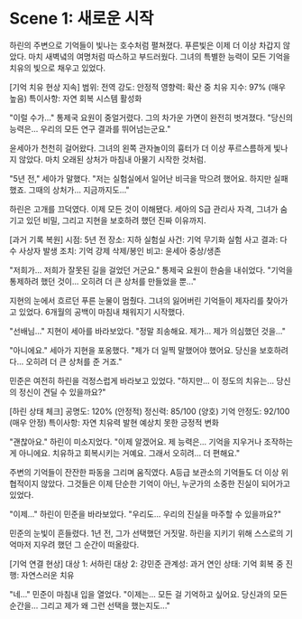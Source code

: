 # Scene 1: 새로운 시작

하린의 주변으로 기억들이 빛나는 호수처럼 펼쳐졌다. 푸른빛은 이제 더 이상 차갑지 않았다. 마치 새벽녘의 여명처럼 따스하고 부드러웠다. 그녀의 특별한 능력이 모든 기억을 치유의 빛으로 채우고 있었다.

[기억 치유 현상 지속]
범위: 전역
강도: 안정적
영향력: 확산 중
치유 지수: 97% (매우 높음)
특이사항: 자연 회복 시스템 활성화

"이럴 수가..." 통제국 요원이 중얼거렸다. 그의 차가운 가면이 완전히 벗겨졌다. "당신의 능력은... 우리의 모든 연구 결과를 뛰어넘는군요."

윤세아가 천천히 걸어왔다. 그녀의 왼쪽 관자놀이의 흉터가 더 이상 푸르스름하게 빛나지 않았다. 마치 오래된 상처가 마침내 아물기 시작한 것처럼.

"5년 전," 세아가 말했다. "저는 실험실에서 일어난 비극을 막으려 했어요. 하지만 실패했죠. 그때의 상처가... 지금까지도..."

하린은 고개를 끄덕였다. 이제 모든 것이 이해됐다. 세아의 S급 관리사 자격, 그녀가 숨기고 있던 비밀, 그리고 지현을 보호하려 했던 진짜 이유까지.

[과거 기록 복원]
시점: 5년 전
장소: 지하 실험실
사건: 기억 무기화 실험 사고
결과: 다수 사상자 발생
조치: 기억 강제 삭제/봉인
비고: 윤세아 중상/생존

"저희가... 저희가 잘못된 길을 걸었던 거군요." 통제국 요원이 한숨을 내쉬었다. "기억을 통제하려 했던 것이... 오히려 더 큰 상처를 만들었을 뿐..."

지현의 눈에서 흐르던 푸른 눈물이 멈췄다. 그녀의 잃어버린 기억들이 제자리를 찾아가고 있었다. 6개월의 공백이 마침내 채워지기 시작했다.

"선배님..." 지현이 세아를 바라보았다. "정말 죄송해요. 제가... 제가 의심했던 것을..."

"아니에요." 세아가 지현을 포옹했다. "제가 더 일찍 말했어야 했어요. 당신을 보호하려다... 오히려 더 큰 상처를 준 거죠."

민준은 여전히 하린을 걱정스럽게 바라보고 있었다. "하지만... 이 정도의 치유는... 당신의 정신이 견딜 수 있을까요?"

[하린 상태 체크]
공명도: 120% (안정적)
정신력: 85/100 (양호)
기억 안정도: 92/100 (매우 안정)
특이사항: 자연 치유력 발현
예상치 못한 긍정적 변화

"괜찮아요." 하린이 미소지었다. "이제 알겠어요. 제 능력은... 기억을 지우거나 조작하는 게 아니에요. 치유하고 회복시키는 거예요. 그래서 오히려... 더 편해요."

주변의 기억들이 잔잔한 파동을 그리며 움직였다. A등급 보관소의 기억들도 더 이상 위협적이지 않았다. 그것들은 이제 단순한 기억이 아닌, 누군가의 소중한 진실이 되어가고 있었다.

"이제..." 하린이 민준을 바라보았다. "우리도... 우리의 진실을 마주할 수 있을까요?"

민준의 눈빛이 흔들렸다. 1년 전, 그가 선택했던 거짓말. 하린을 지키기 위해 스스로의 기억마저 지우려 했던 그 순간이 떠올랐다.

[기억 연결 현상]
대상 1: 서하린
대상 2: 강민준
관계성: 과거 연인
상태: 기억 회복 중
진행: 자연스러운 치유

"네..." 민준이 마침내 입을 열었다. "이제는... 모든 걸 기억하고 싶어요. 당신과의 모든 순간을... 그리고 제가 왜 그런 선택을 했는지도..."
